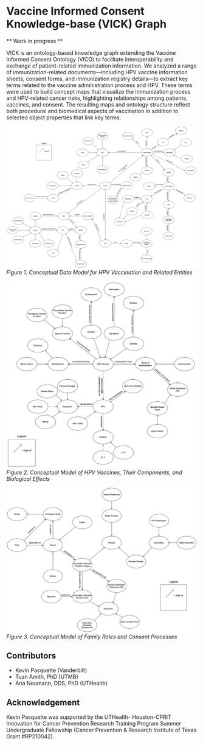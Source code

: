 # Vaccine Informed Consent Knowledge-base (VICK) Graph

** Work in progress **

VICK is an ontology-based knowledge graph extending the Vaccine Informed Consent Ontology (VICO) to facilitate interoperability and exchange of patient-related immunization information. We analyzed a range of immunization-related documents—including HPV vaccine information sheets, consent forms, and immunization registry details—to extract key terms related to the vaccine administration process and HPV. These terms were used to build concept maps that visualize the immunization process and HPV-related cancer risks, highlighting relationships among patients, vaccines, and consent. The resulting maps and ontology structure reflect both procedural and biomedical aspects of vaccination in addition to selected object properties that link key terms. 

![CM1](https://github.com/VICK-Blockchain/VICK-KnowledgeGraph/blob/main/vickcm1.jpg)
*Figure 1. Conceptual Data Model for HPV Vaccination and Related Entities*

![CM2](https://github.com/VICK-Blockchain/VICK-KnowledgeGraph/blob/main/vickcm2.jpg)
*Figure 2. Conceptual Model of HPV Vaccines, Their Components, and Biological Effects*

![CM3](https://github.com/VICK-Blockchain/VICK-KnowledgeGraph/blob/main/vickcm3.jpg)
*Figure 3. Conceptual Model of Family Roles and Consent Processes*

## Contributors

* Kevin Pasquette (Vanderbilt)
* Tuan Amith, PhD (UTMB)
* Ana Neumann, DDS, PhD (UTHealth)

## Acknowledgement

Kevin Pasquette was supported by the UTHealth- Houston-CPRIT Innovation for Cancer Prevention Research Training Program Summer Undergraduate Fellowship (Cancer Prevention & Research Institute of Texas Grant #RP210042).


